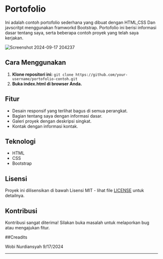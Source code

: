 # Portofolio 
Ini adalah contoh portofolio sederhana yang dibuat dengan HTML,CSS Dan javscritpt menggunakan framworkd Bootstrap. Portofolio ini berisi informasi dasar tentang saya, serta beberapa contoh proyek yang telah saya kerjakan.

![Screenshot 2024-09-17 204237](https://github.com/user-attachments/assets/ff481dce-fdae-43b0-861e-069d9a676a35)

## Cara Menggunakan

1. **Klone repositori ini:** `git clone https://github.com/your-username/portofolio-contoh.git`
2. **Buka index.html di browser Anda.**

## Fitur

* Desain responsif yang terlihat bagus di semua perangkat.
* Bagian tentang saya dengan informasi dasar.
* Galeri proyek dengan deskripsi singkat.
* Kontak dengan informasi kontak.

## Teknologi

* HTML
* CSS
* Bootstrap

## Lisensi

Proyek ini dilisensikan di bawah Lisensi MIT - lihat file [LICENSE](LICENSE) untuk detailnya.

## Kontribusi

Kontribusi sangat diterima! Silakan buka masalah untuk melaporkan bug atau mengajukan fitur.

##Creadits

Wobi Nurdiansyah 9/17/2024
***
